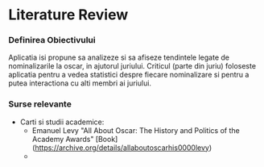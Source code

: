 # Literature Review

### Definirea Obiectivului
Aplicatia isi propune sa analizeze si sa afiseze tendintele legate de nominalizarile la oscar, in ajutorul juriului. Criticul (parte din juriu) foloseste aplicatia pentru a vedea statistici despre fiecare nominalizare si pentru a putea interactiona cu alti membri ai juriului.

### Surse relevante

- Carti si studii academice:
  - Emanuel Levy "All About Oscar: The History and Politics of the Academy Awards" [Book] (https://archive.org/details/allaboutoscarhis0000levy)
  - 


